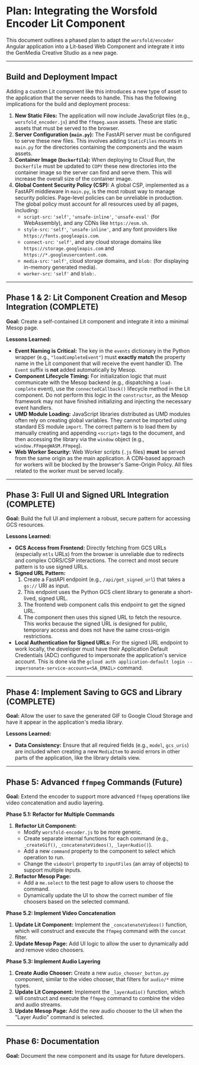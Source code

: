 # Plan: Integrating the Worsfold Encoder Lit Component

This document outlines a phased plan to adapt the `worsfold/encoder` Angular application into a Lit-based Web Component and integrate it into the GenMedia Creative Studio as a new page.

---

## Build and Deployment Impact

Adding a custom Lit component like this introduces a new type of asset to the application that the server needs to handle. This has the following implications for the build and deployment process:

1.  **New Static Files:** The application will now include JavaScript files (e.g., `worsfold_encoder.js`) and the `ffmpeg.wasm` assets. These are static assets that must be served to the browser.
2.  **Server Configuration (`main.py`):** The FastAPI server must be configured to serve these new files. This involves adding `StaticFiles` mounts in `main.py` for the directories containing the components and the wasm assets.
3.  **Container Image (`Dockerfile`):** When deploying to Cloud Run, the `Dockerfile` must be updated to `COPY` these new directories into the container image so the server can find and serve them. This will increase the overall size of the container image.
4.  **Global Content Security Policy (CSP):** A global CSP, implemented as a FastAPI middleware in `main.py`, is the most robust way to manage security policies. Page-level policies can be unreliable in production. The global policy must account for all resources used by all pages, including:
    *   `script-src`: `'self'`, `'unsafe-inline'`, `'unsafe-eval'` (for WebAssembly), and any CDNs like `https://esm.sh`.
    *   `style-src`: `'self'`, `'unsafe-inline'`, and any font providers like `https://fonts.googleapis.com`.
    *   `connect-src`: `'self'`, and any cloud storage domains like `https://storage.googleapis.com` and `https://*.googleusercontent.com`.
    *   `media-src`: `'self'`, cloud storage domains, and `blob:` (for displaying in-memory generated media).
    *   `worker-src`: `'self'` and `blob:`.

---

## Phase 1 & 2: Lit Component Creation and Mesop Integration (COMPLETE)

**Goal:** Create a self-contained Lit component and integrate it into a minimal Mesop page.

**Lessons Learned:**

*   **Event Naming is Critical:** The key in the `events` dictionary in the Python wrapper (e.g., `"loadCompleteEvent"`) must **exactly match** the property name in the Lit component that will receive the event handler ID. The `Event` suffix is **not** added automatically by Mesop.
*   **Component Lifecycle Timing:** For initialization logic that must communicate with the Mesop backend (e.g., dispatching a `load-complete` event), use the `connectedCallback()` lifecycle method in the Lit component. Do not perform this logic in the `constructor`, as the Mesop framework may not have finished initializing and injecting the necessary event handlers.
*   **UMD Module Loading:** JavaScript libraries distributed as UMD modules often rely on creating global variables. They cannot be imported using standard ES module `import`. The correct pattern is to load them by manually creating and appending `<script>` tags to the document, and then accessing the library via the `window` object (e.g., `window.FFmpegWASM.FFmpeg`).
*   **Web Worker Security:** Web Worker scripts (`.js` files) **must** be served from the same origin as the main application. A CDN-based approach for workers will be blocked by the browser's Same-Origin Policy. All files related to the worker must be served locally.

---

## Phase 3: Full UI and Signed URL Integration (COMPLETE)

**Goal:** Build the full UI and implement a robust, secure pattern for accessing GCS resources.

**Lessons Learned:**

*   **GCS Access from Frontend:** Directly fetching from GCS URLs (especially `mtls` URLs) from the browser is unreliable due to redirects and complex CORS/CSP interactions. The correct and most secure pattern is to use signed URLs.
*   **Signed URL Pattern:**
    1.  Create a FastAPI endpoint (e.g., `/api/get_signed_url`) that takes a `gs://` URI as input.
    2.  This endpoint uses the Python GCS client library to generate a short-lived, signed URL.
    3.  The frontend web component calls this endpoint to get the signed URL.
    4.  The component then uses this signed URL to fetch the resource. This works because the signed URL is designed for public, temporary access and does not have the same cross-origin restrictions.
*   **Local Authentication for Signed URLs:** For the signed URL endpoint to work locally, the developer must have their Application Default Credentials (ADC) configured to impersonate the application's service account. This is done via the `gcloud auth application-default login --impersonate-service-account=<SA_EMAIL>` command.

---

## Phase 4: Implement Saving to GCS and Library (COMPLETE)

**Goal:** Allow the user to save the generated GIF to Google Cloud Storage and have it appear in the application's media library.

**Lessons Learned:**

*   **Data Consistency:** Ensure that all required fields (e.g., `model`, `gcs_uris`) are included when creating a new `MediaItem` to avoid errors in other parts of the application, like the library details view.

---

## Phase 5: Advanced `ffmpeg` Commands (Future)

**Goal:** Extend the encoder to support more advanced `ffmpeg` operations like video concatenation and audio layering.

**Phase 5.1: Refactor for Multiple Commands**

1.  **Refactor Lit Component:**
    *   Modify `worsfold-encoder.js` to be more generic.
    *   Create separate internal functions for each command (e.g., `_createGif()`, `_concatenateVideos()`, `_layerAudio()`).
    *   Add a new `command` property to the component to select which operation to run.
    *   Change the `videoUrl` property to `inputFiles` (an array of objects) to support multiple inputs.
2.  **Refactor Mesop Page:**
    *   Add a `me.select` to the test page to allow users to choose the command.
    *   Dynamically update the UI to show the correct number of file choosers based on the selected command.

**Phase 5.2: Implement Video Concatenation**

1.  **Update Lit Component:** Implement the `_concatenateVideos()` function, which will construct and execute the `ffmpeg` command with the `concat` filter.
2.  **Update Mesop Page:** Add UI logic to allow the user to dynamically add and remove video choosers.

**Phase 5.3: Implement Audio Layering**

1.  **Create Audio Chooser:** Create a new `audio_chooser_button.py` component, similar to the video chooser, that filters for `audio/*` mime types.
2.  **Update Lit Component:** Implement the `_layerAudio()` function, which will construct and execute the `ffmpeg` command to combine the video and audio streams.
3.  **Update Mesop Page:** Add the new audio chooser to the UI when the "Layer Audio" command is selected.

---

## Phase 6: Documentation

**Goal:** Document the new component and its usage for future developers.